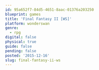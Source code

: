 ```yaml
---
id: 95a652f7-84d5-4651-8aac-01376a203250
blueprint: games
title: 'Final Fantasy II [WS]'
platform: wonderswan
genre:
  - rpg
digital: false
physical: true
guide: false
pending: false
posted: '2015-12-16'
slug: final-fantasy-ii-ws
---
```

